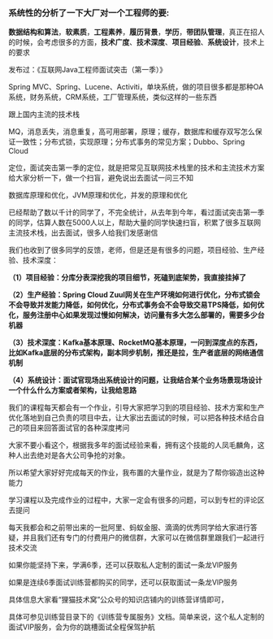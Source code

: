 
### 系统性的分析了一下大厂对一个工程师的要:
**数据结构和算法**，**软素质**，**工程素养**，**履历背景**，**学历**，**带团队管理**，真正在招人的时候，会考虑很多的方面，**技术广度**、**技术深度**、**项目经验**、**系统设计**，技术上的要求

发布过：《互联网Java工程师面试突击（第一季）》

Spring MVC、Spring、Lucene、Activiti，单块系统，做的项目很多都是那种OA系统，财务系统，CRM系统，工厂管理系统，类似这样的一些东西

跟上国内主流的技术栈

MQ，消息丢失，消息重复，高可用部署，原理；缓存，数据库和缓存双写怎么保证一致性；分布式锁，实现原理；分布式事务的常见方案；Dubbo、Spring Cloud

定位，面试突击第一季的定位，就是把常见互联网技术栈里的技术和主流技术方案给大家分析一下，做一个扫盲，避免说出去面试一问三不知

数据库原理和优化，JVM原理和优化，并发的原理和优化

已经帮助了数以千计的同学了，不完全统计，从去年到今年，看过面试突击第一季的同学，估算人数在5000人以上，帮助大量的同学快速扫盲，积累了很多互联网主流技术栈，出去面试，很多人给我们发感谢信

我们也收到了很多同学的反馈，老师，但是还是有很多的问题，项目经验、生产经验、技术深度：

**（1）项目经验：分库分表深挖我的项目细节，死磕到底架势，我直接挂掉了**

**（2）生产经验：Spring Cloud Zuul网关在生产环境如何进行优化，分布式锁会不会导致并发能力降低，如何优化，分布式事务会不会导致交易TPS降低，如何优化，服务注册中心如果发现过慢如何解决，访问量有多大怎么部署的，需要多少台机器**

**（3）技术深度：Kafka基本原理、RocketMQ基本原理，一问到深度点的东西，比如Kafka底层的分布式架构，副本同步机制，推还是拉，生产者底层的网络通信机制**

**（4）系统设计：面试官现场出系统设计的问题，让我结合某个业务场景现场设计一个什么什么方案或者架构，让我给思路** 


我们的课程每天都会有一个作业，引导大家把学习到的项目经验、技术方案和生产优化落地到自己负责的项目中去，让大家出去面试的时候，可以把各种技术结合自己的项目来回答面试官的各种深度拷问

大家不要小看这个，根据我多年的面试经验来看，拥有这个技能的人凤毛麟角，这种人出去绝对是各大公司争抢的对象。

所以希望大家好好完成每天的作业，我布置的大量作业，就是为了帮你锻造出这种能力

学习课程以及完成作业的过程中，大家一定会有很多的问题，可以到专栏的评论区去提问

每天我都会和之前带出来的一批阿里、蚂蚁金服、滴滴的优秀同学给大家进行答疑，并且我们还有专门的付费用户的微信群，大家可以在微信群里跟我们一起进行技术交流

如果你能坚持下来，学满6季，还可以获取私人定制的面试一条龙VIP服务

如果是连续6季面试训练营都购买的同学，还可以获取面试一条龙VIP服务

具体信息大家看“狸猫技术窝”公众号的知识店铺内的训练营详情即可，

具体可参见训练营目录下的《训练营专属服务》文档。简单来说，这个私人定制的面试VIP服务，会为你的跳槽面试全程保驾护航
